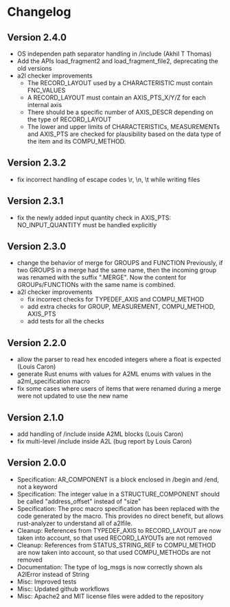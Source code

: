 # Changelog

## Version 2.4.0

- OS independen path separator handling in /include (Akhil T Thomas)
- Add the APIs load_fragment2 and load_fragment_file2, deprecating the old versions
- a2l checker improvements
  - The RECORD_LAYOUT used by a CHARACTERISTIC must contain FNC_VALUES
  - A RECORD_LAYOUT must contain an AXIS_PTS_X/Y/Z for each internal axis
  - There should be a specific number of AXIS_DESCR depending on the type of RECORD_LAYOUT
  - The lower and upper limits of CHARACTERISTICs, MEASUREMENTs and AXIS_PTS
    are checked for plausibility based on the data type of the item and its COMPU_METHOD.

## Version 2.3.2

- fix incorrect handling of escape codes \r, \n, \t while writing files

## Version 2.3.1

- fix the newly added input quantity check in AXIS_PTS: NO_INPUT_QUANTITY must be handled explicitly

## Version 2.3.0

- change the behavior of merge for GROUPS and FUNCTION
  Previously, if two GROUPS in a merge had the same name, then the incoming group was renamed with the suffix ".MERGE".
  Now the content for GROUPs/FUNCTIONs with the same name is combined.
- a2l checker improvements
  - fix incorrect checks for TYPEDEF_AXIS and COMPU_METHOD
  - add extra checks for GROUP, MEASUREMENT, COMPU_METHOD, AXIS_PTS
  - add tests for all the checks

## Version 2.2.0

- allow the parser to read hex encoded integers where a float is expected (Louis Caron)
- generate Rust enums with values for A2ML enums with values in the a2ml_specification macro
- fix some cases where users of items that were renamed during a merge were not updated to use the new name

## Version 2.1.0

- add handling of /include inside A2ML blocks (Louis Caron)
- fix multi-level /include inside A2L (bug report by Louis Caron)

## Version 2.0.0

- Specification: AR_COMPONENT is a block enclosed in /begin and /end, not a keyword
- Specification: The integer value in a STRUCTURE_COMPONENT should be called "address_offset" instead of "size"
- Specification: The proc macro specification has been replaced with the code generated by the macro.
  This provides no direct benefit, but allows rust-analyzer to understand all of a2lfile.
- Cleanup: References from TYPEDEF_AXIS to RECORD_LAYOUT are now taken into account, so that used RECORD_LAYOUTs are not removed
- Cleanup: References from STATUS_STRING_REF to COMPU_METHOD are now taken into account, so that used COMPU_METHODs are not removed
- Documentation: The type of log_msgs is now correctly shown als A2lError instead of String
- Misc: Improved tests
- Misc: Updated github workflows
- Misc: Apache2 and MIT license files were added to the repository
